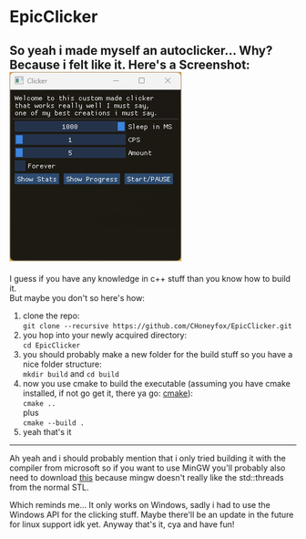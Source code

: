 # EpicClicker
So yeah i made myself an autoclicker...
Why?
Because i felt like it.
Here's a Screenshot:
![Screenshot](Screenshot.png)
---
I guess if you have any knowledge in c++ stuff than you know how to build it.  
But maybe you don't so here's how:

1. clone the repo:  
`git clone --recursive https://github.com/CHoneyfox/EpicClicker.git`  
2. you hop into your newly acquired directory:  
`cd EpicClicker`
3. you should probably make a new folder for the build stuff so you have a nice folder structure:  
`mkdir build`
and
`cd build`
4. now you use cmake to build the executable (assuming you have cmake installed, if not go get it, there ya go: [cmake](https://cmake.org)):  
`cmake ..`  
plus  
`cmake --build .`  
5. yeah that's it  
---
Ah yeah and i should probably mention that i only tried building it with the compiler from microsoft so if you want to use MinGW you'll probably also need to download [this](https://github.com/meganz/mingw-std-threads.git) because mingw doesn't really like the std::threads from the normal STL.

Which reminds me... 
It only works on Windows, sadly i had to use the Windows API for the clicking stuff.
Maybe there'll be an update in the future for linux support idk yet.
Anyway that's it, cya and have fun!